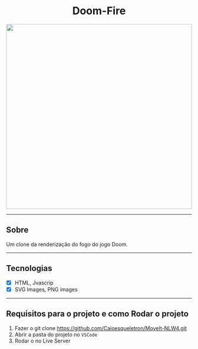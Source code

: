 <h1 align="center">
Doom-Fire
</h1>

<img align="center" width="100%" height="500px" src="https://github.com/Caioesqueletron/Doom-Fire/assets/54816901/ee9f7d17-41bd-4c63-9148-0708f8a236ed"/>


<hr>



## Sobre
Um clone da renderização do fogo do jogo Doom.

<hr>

## Tecnologias

- [x] HTML, Jvascrip
- [x] SVG Images, PNG images

<hr>

## Requisitos para o projeto e como Rodar o projeto
1. Fazer o git clone https://github.com/Caioesqueletron/MoveIt-NLW4.git
2. Abrir a pasta do projeto no `VSCode`
3. Rodar o no Live Server
